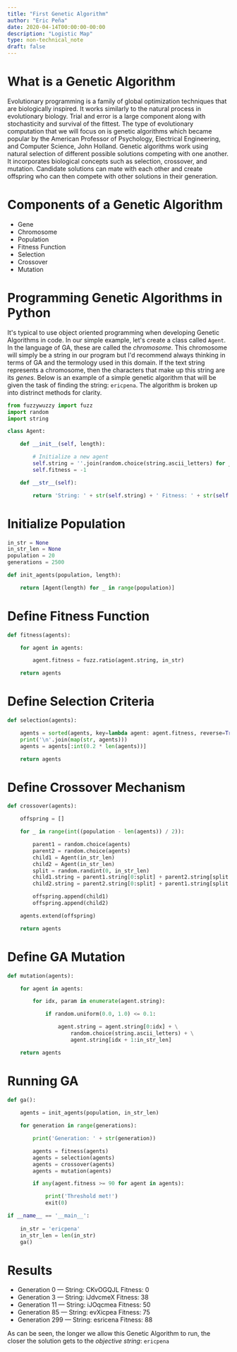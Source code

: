 ```yaml
---
title: "First Genetic Algorithm"
author: "Eric Peña"
date: 2020-04-14T00:00:00-00:00
description: "Logistic Map"
type: non-technical_note
draft: false
---
```


# What is a Genetic Algorithm
Evolutionary programming is a family of global optimization techniques that are biologically inspired. It works similarly to the natural process in evolutionary biology. Trial and error is a large component along with stochasticity and survival of the fittest. The type of evolutionary computation that we will focus on is genetic algorithms which became popular by the American Professor of Psychology, Electrical Engineering, and Computer Science, John Holland. Genetic algorithms work using natural selection of different possible solutions competing with one another. It incorporates biological concepts such as selection, crossover, and mutation. Candidate solutions can mate with each other and create offspring who can then compete with other solutions in their generation.

# Components of a Genetic Algorithm
* Gene
* Chromosome
* Population
* Fitness Function
* Selection
* Crossover
* Mutation

# Programming Genetic Algorithms in Python
It's typical to use object oriented programming when developing Genetic Algorithms in code. In our simple example, let's create a class called `Agent`. In the language of GA, these are called the *chromosome*. This chromosome will simply be a string in our program but I'd recommend always thinking in terms of GA and the termology used in this domain. If the text string represents a chromosome, then the characters that make up this string are its *genes*. Below is an example of a simple genetic algorithm that will be given the task of finding the string: `ericpena`. The algorithm is broken up into distrinct methods for clarity.


```python
from fuzzywuzzy import fuzz
import random
import string

class Agent:

	def __init__(self, length):

		# Initialize a new agent
		self.string = ''.join(random.choice(string.ascii_letters) for _ in range(length))
		self.fitness = -1

	def __str__(self):

		return 'String: ' + str(self.string) + ' Fitness: ' + str(self.fitness)
```

# Initialize Population


```python
in_str = None
in_str_len = None
population = 20
generations = 2500

def init_agents(population, length):

	return [Agent(length) for _ in range(population)]
```

# Define Fitness Function


```python
def fitness(agents):

	for agent in agents:

		agent.fitness = fuzz.ratio(agent.string, in_str)

	return agents
```

# Define Selection Criteria


```python
def selection(agents):

	agents = sorted(agents, key=lambda agent: agent.fitness, reverse=True)
	print('\n'.join(map(str, agents)))
	agents = agents[:int(0.2 * len(agents))]

	return agents
```

# Define Crossover Mechanism


```python
def crossover(agents):

	offspring = []

	for _ in range(int((population - len(agents)) / 2)):

		parent1 = random.choice(agents)
		parent2 = random.choice(agents)
		child1 = Agent(in_str_len)
		child2 = Agent(in_str_len)
		split = random.randint(0, in_str_len)
		child1.string = parent1.string[0:split] + parent2.string[split:in_str_len]
		child2.string = parent2.string[0:split] + parent1.string[split:in_str_len]

		offspring.append(child1)
		offspring.append(child2)

	agents.extend(offspring)

	return agents
```

# Define GA Mutation


```python
def mutation(agents):

	for agent in agents:

		for idx, param in enumerate(agent.string):

			if random.uniform(0.0, 1.0) <= 0.1:

				agent.string = agent.string[0:idx] + \
					random.choice(string.ascii_letters) + \
					agent.string[idx + 1:in_str_len]

	return agents
```

# Running GA


```python
def ga():
	
	agents = init_agents(population, in_str_len)

	for generation in range(generations):

		print('Generation: ' + str(generation))

		agents = fitness(agents)
		agents = selection(agents)
		agents = crossover(agents)
		agents = mutation(agents)

		if any(agent.fitness >= 90 for agent in agents):

			print('Threshold met!')
			exit(0)
```


```python
if __name__ == '__main__':
	
	in_str = 'ericpena'
	in_str_len = len(in_str)
	ga()
```

# Results
* Generation 0 — String: CKvOGQJL Fitness: 0
* Generation 3 — String: iJdvcmeX Fitness: 38
* Generation 11 — String: iJOqcmea Fitness: 50
* Generation 85 — String: evXicpea Fitness: 75
* Generation 299 — String: esricena Fitness: 88

As can be seen, the longer we allow this Genetic Algorithm to run, the closer the solution gets to the *objective string*: `ericpena`
